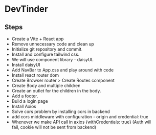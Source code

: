 # DevTinder

## Steps

- Create a Vite + React app
- Remove unnecessary code and clean up
- Initialize git repository and commit.
- Install and configure tailwind css.
- We will use component library - daisyUI.
- Install daisyUI
- Add NavBar to App.css and play around with code
- Install react router dom
- Create Browser router > Create Routes component
- Create Body and multiple children
- Create an outlet for the children in the body.
- Add a footer.
- Build a login page
- Install Axios
- Solve cors problem by installing cors in backend
- add cors middleware with configuration - origin and credential: true
- Whenever we make API call in axios {withCredentials: true} (Auth will fail, cookie will not be sent from backend)
